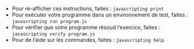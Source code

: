  - Pour ré-afficher ces instructions, faites : `javascripting print`
 - Pour exécuter votre programme dans un environnement de test, faites : `javascripting run program.js`
 - Pour vérifier que votre programme résoud l’exercice, faites : `javascripting verify program.js`
 - Pour de l’aide sur les commandes, faites : `javascripting help`
